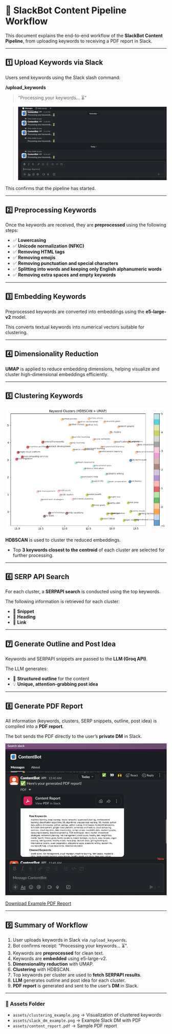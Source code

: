 # 📌 SlackBot Content Pipeline Workflow

This document explains the end-to-end workflow of the **SlackBot Content Pipeline**, from uploading keywords to receiving a PDF report in Slack.

---

## 1️⃣ Upload Keywords via Slack

Users send keywords using the Slack slash command:

**/upload_keywords**

> "Processing your keywords... ⏳"

> ![Clustering Visualization](assets/1.png)


This confirms that the pipeline has started.

---

## 2️⃣ Preprocessing Keywords

Once the keywords are received, they are **preprocessed** using the following steps:

- ✅ **Lowercasing**  
- ✅ **Unicode normalization (NFKC)**  
- ✅ **Removing HTML tags**  
- ✅ **Removing emojis**  
- ✅ **Removing punctuation and special characters**  
- ✅ **Splitting into words and keeping only English alphanumeric words**  
- ✅ **Removing extra spaces and empty keywords**

---

## 3️⃣ Embedding Keywords

Preprocessed keywords are converted into embeddings using the **e5-large-v2** model.  

This converts textual keywords into numerical vectors suitable for clustering.

---

## 4️⃣ Dimensionality Reduction

**UMAP** is applied to reduce embedding dimensions, helping visualize and cluster high-dimensional embeddings efficiently.



---

## 5️⃣ Clustering Keywords

![Clustering Visualization](assets/scatter.png)

**HDBSCAN** is used to cluster the reduced embeddings.  

- Top **3 keywords closest to the centroid** of each cluster are selected for further processing.

---

## 6️⃣ SERP API Search

For each cluster, a **SERPAPI search** is conducted using the top keywords.  

The following information is retrieved for each cluster:

- 📝 **Snippet**  
- 📰 **Heading**  
- 🔗 **Link**

---

## 7️⃣ Generate Outline and Post Idea

Keywords and SERPAPI snippets are passed to the **LLM (Groq API)**.  

The LLM generates:

- 📄 **Structured outline** for the content  
- 💡 **Unique, attention-grabbing post idea**

---

## 8️⃣ Generate PDF Report

All information (keywords, clusters, SERP snippets, outline, post idea) is compiled into a **PDF report**.  

The bot sends the PDF directly to the user’s **private DM** in Slack.

![Slack DM Example](assets/final.png)

[Download Example PDF Report](assets/content_report.pdf)

---

## 9️⃣ Summary of Workflow

1. User uploads keywords in Slack via `/upload_keywords`.  
2. Bot confirms receipt: "Processing your keywords... ⏳".  
3. Keywords are **preprocessed** for clean text.  
4. Keywords are **embedded** using e5-large-v2.  
5. **Dimensionality reduction** with UMAP.  
6. **Clustering** with HDBSCAN.  
7. Top keywords per cluster are used to **fetch SERPAPI results**.  
8. **LLM** generates outline and post idea for each cluster.  
9. **PDF report** is generated and sent to the user’s **DM** in Slack.

---

### 📂 Assets Folder

- `assets/clustering_example.png` → Visualization of clustered keywords  
- `assets/slack_dm_example.png` → Example Slack DM with PDF  
- `assets/content_report.pdf` → Sample PDF report
